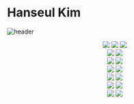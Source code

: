 # Hanseul Kim

![header](https://capsule-render.vercel.app/api?type=waving&color=ffac87&height=200&section=header&text=Hanseul%20Kim&fontSize=40&fontColor=ffffff&animation=fadeIn&fontAlignY=38&desc=Department%20of%20Software%20Convergence&descAlignY=51&descAlign=44)

<p align='center'>
    <img src="https://img.shields.io/badge/Python-3766AB?style=flat-square&logo=Python&logoColor=white"/>  <img src="https://img.shields.io/badge/C++-00599C?style=flat-square&logo=C%2B%2B&logoColor=white"/> <img src="https://img.shields.io/badge/Java-ffffff?style=flat-square&logo=JAVA&logoColor=FF7800"/>
    <br>
    <img src="(https://img.shields.io/badge/PyTorch-ffffff?style=flat-square&logo=pytorch&logoColor=EE4C2C"/>  <img src="(https://img.shields.io/badge/tensorflow-ffffff?style=flat-square&logo=tensorflow&logoColor=FF6F00"/>
    <br>
    <img src="(https://img.shields.io/badge/Spark-ffffff?style=flat-square&logo=apachespark&logoColor=E25A1C"/>  <img src="(https://img.shields.io/badge/Hadoop-ffffff?style=flat-square&logo=apacheHadoop&logoColor=66CCFF"/>
    <br>
    <img src="(https://img.shields.io/badge/MySQL-ffffff?style=flat-square&logo=mysql&logoColor=4479A1"/> <img src="(https://img.shields.io/badge/MariaDB-ffffff?style=flat-square&logo=mariaDB&logoColor=003545"/>
    <br>
    <img src="(https://img.shields.io/badge/Kubernetes-ffffff?style=flat-square&logo=kubernetes&logoColor=326CE5"/>  <img src="(https://img.shields.io/badge/Docker-ffffff?style=flat-square&logo=Docker&logoColor=2496ED"/>
    <br>
    <img src="(https://img.shields.io/badge/AWS-ffffff?style=flat-square&logo=amazon&logoColor=FF9900"/>  <img src="(https://img.shields.io/badge/Anaconda-ffffff?style=flat-square&logo=anaconda&logoColor=44A833"/>
    <br>
    <img src="(https://img.shields.io/badge/Unreal-ffffff?style=flat-square&logo=unrealengine&logoColor=0E1128"/>  <img src="(https://img.shields.io/badge/Unity-ffffff?style=flat-square&logo=unity&logoColor=0E1128"/>
</p>
